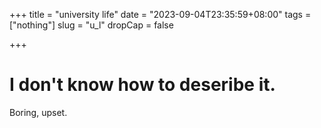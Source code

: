 +++
title = "university life"
date = "2023-09-04T23:35:59+08:00"
tags = ["nothing"]
slug = "u_l"
dropCap = false

+++

# I don't know how to deseribe it.

Boring, upset.